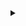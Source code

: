 <details>
<summary></summary>

1 Webpack. Введение в арх-ру. Code splitting. Css Modules
-
1. Начало разработки Основы Webpack. Добавляем TypeScript;
2. Декомпозиция конфига. Опции конфигурации; 
3. Webpack-dev-server. Переменные окружения (env); 
4. Подключение React и настройка css в webpack; 
5. Сss modules; 
6. Роутинг Code splitting Lazy Suspence; 
7. Организация стилей. Добавление тем; 
8. Функция classNames; 
9. Архитектура FSD - теория;
10. Настройка архитектуры;

<h4>Дополнение к модулю:</h4>

- [Стрим по 1 модулю;](https://youtu.be/F2G13L8WRw4)

2 Router, App Layout, i18n, eslint, stylelint, jest
-
11. AppRouter. Конфиг для роутера;
12. Navbar. Шаблоны для разработки. Первый UI Kit компонент;
13. Svg loader. File loader. Button UI kit;
14. Sidebar. Layout приложения;
15. i18n Интернационализация. Define plugin. Плагин для переводов;
16. Webpack hot module replacement;
17. Babel. Extract plugin [optional];
18. Настраиваем EsLint. Исправляем ошибки;
19. Stylelint. Plugin for i18next;
20. Тестовая среда. Настраиваем Jest. Пишем первый тест;
21. Несуществующие маршруты. Лоадер для загрузки страниц;

<h4>Дополнение к модулю:</h4>

- [Ролик по тестированию;](https://youtu.be/y2emL1fMRyY)
- [Ролик по Redux toolkit + RTK query;](https://youtu.be/Od5H_CiU2vM)
- [Стрим по 2 модулю(1 часть);](https://youtu.be/Oj84M2wrcsY)
- [Стрим по 2 модулю(2 часть);](https://youtu.be/1mimnM2QWT8)

3 Storybook, RTL, Bundle analyzer, Error boundary, UI tests
-

22. ErrorBoundary. Обработка React ошибок;
23. Анализ размера банда BundleAnalyzer;
24. React Testing Library Тесты на компоненты;
25. Настраиваем Storybook Декораторы Стори кейсы на компоненты;
26. Скриншотные тесты Loki Регрессионное UI тестирование;
27. CI pipeline Автоматизация прогона тестов;
28. Сайдбар Состояния кнопки UI Screenshot test report;

<h4>Дополнение к модулю:</h4>

- [CI CD наглядные примеры;](https://youtu.be/ANj7qUgzNq4)
- [Стрим по 3 модулю;](https://youtu.be/h_b1RITvbJM)

4 Работа с данными. Redux. Модальное окно. Авторизация. pre commit hooks (husky). Работа с текстом
-

[29. Модальное окно. Portal;](https://www.youtube.com/watch?v=qVX3cQ-tzcM&t=2118s)

[30. Redux toolkit Entity Тесты на всех уровнях;](https://www.youtube.com/watch?v=N3q8PbXAmRs)

[31. Исправляем глобальные стили для Modal и тем;](https://www.youtube.com/watch?v=9PhJEdS-_dQ&t=189s)

[31.1. Json server Имитация бэкенда;](https://www.youtube.com/watch?v=GLW6OjZ2PHQ)

[32. Кастомный Input Окно авторизации Lazy modal;](https://youtu.be/47JjrpQNiFk)

[33. Husky. Pre commit хуки;](https://youtu.be/cB-o1lBOEBQ)

[34. Авторизация Reducers, slices, async thunk Custom text;](https://youtu.be/64Qug-p83xY)

<h4>Дополнение к модулю:</h4>

- [Стрим по 4 модулю;](https://www.youtube.com/live/C8vJ36sRXbQ?feature=share)


5 Асинк редюссеры. Тесты. Инстанс API. TS strict mode. Модуль профиля
-

</details>

